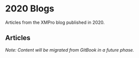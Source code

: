 # 2020 Blogs

Articles from the XMPro blog published in 2020.

## Articles

*Note: Content will be migrated from GitBook in a future phase.*

